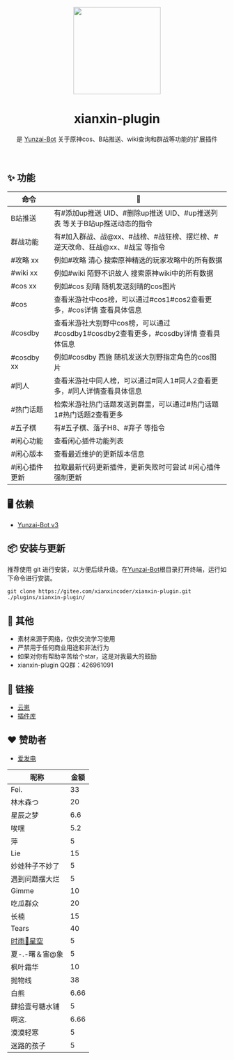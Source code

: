 <p align="center">
  <a href="https://gitee.com/xianxincoder/xianxin-plugin">
    <img width="200" src="https://gitee.com/xianxincoder/xianxin-plugin/raw/master/resources/img/rank/top.png">
  </a>
</p>

<h1 align="center">xianxin-plugin</h1>

<div align="center">
是 <a href="https://gitee.com/Le-niao/Yunzai-Bot" target="_blank">Yunzai-Bot</a> 关于原神cos、B站推送、wiki查询和群战等功能的扩展插件
</div>
<br />
<br />


## ✨ 功能

| 命令 | 🌰 |
| --- | --- |
| B站推送| 有#添加up推送 UID、#删除up推送 UID、#up推送列表 等关于B站up推送动态的指令 |
| 群战功能 | 有#加入群战、战@xx、#战榜、#战狂榜、摆烂榜、#逆天改命、狂战@xx、#战宝 等指令 |
| #攻略 xx | 例如#攻略 清心 搜索原神精选的玩家攻略中的所有数据 |
| #wiki xx | 例如#wiki 陌野不识故人 搜索原神wiki中的所有数据 |
| #cos xx | 例如#cos 刻晴 随机发送刻晴的cos图片 |
| #cos | 查看米游社中cos榜，可以通过#cos1#cos2查看更多，#cos详情 查看具体信息 |
| #cosdby | 查看米游社大别野中cos榜，可以通过#cosdby1#cosdby2查看更多，#cosdby详情 查看具体信息 |
| #cosdby xx | 例如#cosdby 西施 随机发送大别野指定角色的cos图片 |
| #同人 | 查看米游社中同人榜，可以通过#同人1#同人2查看更多，#同人详情查看具体信息 |
| #热门话题 | 检索米游社热门话题发送到群里，可以通过#热门话题1#热门话题2查看更多 |
| #五子棋 | 有#五子棋、落子H8、#弃子 等指令 |
| #闲心功能 | 查看闲心插件功能列表 |
| #闲心版本 | 查看最近维护的更新版本信息 |
| #闲心插件更新 | 拉取最新代码更新插件，更新失败时可尝试 #闲心插件强制更新 |


## 🖥 依赖

- [Yunzai-Bot v3](https://gitee.com/Le-niao/Yunzai-Bot)

## 📦 安装与更新

推荐使用 git 进行安装，以方便后续升级。在[Yunzai-Bot](https://gitee.com/Le-niao/Yunzai-Bot)根目录打开终端，运行如下命令进行安装。

```base
git clone https://gitee.com/xianxincoder/xianxin-plugin.git ./plugins/xianxin-plugin/
```


## 🌈 其他
- 素材来源于网络，仅供交流学习使用
- 严禁用于任何商业用途和非法行为
- 如果对你有帮助辛苦给个star，这是对我最大的鼓励
- xianxin-plugin QQ群：426961091


## 🔗 链接

- [云崽](https://gitee.com/Le-niao/Yunzai-Bot)
- [插件库](https://gitee.com/Hikari666/Yunzai-Bot-plugins-index)


## ❤️ 赞助者

- [爱发电](https://afdian.net/@xianxin)


| 昵称 | 金额 |
| --- | --- |
| Fei. | 33 |
| 林木森つ | 20 |
| 星辰之梦 | 6.6 |
| 唉嘿 | 5.2 |
| 萍| 5 |
| Lie| 15 |
| 妙娃种子不妙了| 5 |
| 遇到问题摆大烂| 5 |
| Gimme| 10 |
| 吃瓜群众| 20 |
| 长楠| 15 |
| Tears| 40 |
| [时雨🌌星空](https://gitee.com/TimeRainStarSky) | 5 |
| 夏-.-曙＆宙@象 | 5 |
| 枫叶霜华 | 10 |
| 抛物线 | 38 |
| 白熊 | 6.66 |
| 肆拾壹号糖水铺 | 5 |
| 啊这. | 6.66 |
| 漠漠轻寒 | 5 |
| 迷路的孩子 | 5 |

